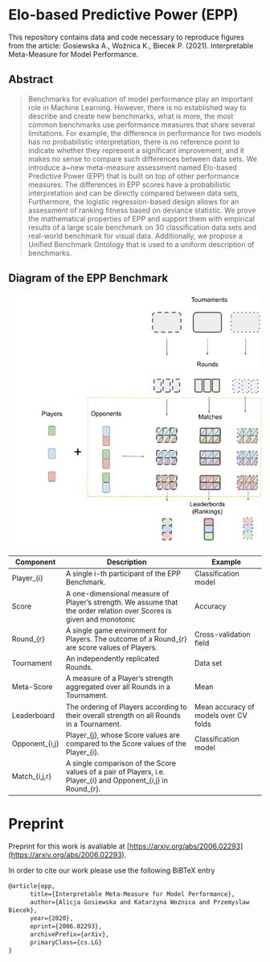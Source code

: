 # Elo-based Predictive Power (EPP)

This repository contains data and code necessary to reproduce figures from the article: Gosiewska A., Woźnica K., Biecek P. (2021). Interpretable Meta-Measure for Model Performance.


## Abstract

> Benchmarks for evaluation of model performance play an important role in Machine Learning. However, there is no established way to describe and create new benchmarks, what is more, the most common benchmarks use performance measures that share several limitations. For example, the difference in performance for two models has no probabilistic interpretation, there is no reference point to indicate whether they represent a significant improvement, and it makes no sense to compare such differences between data sets. We introduce a~new meta-measure assessment named Elo-based Predictive Power (EPP) that is built on top of other performance measures. The differences in EPP scores have a probabilistic interpretation and can be directly compared between data sets, Furthermore, the logistic regression-based design allows for an assessment of ranking fitness based on deviance statistic. We prove the mathematical properties of EPP and support them with empirical results of a large scale benchmark on 30 classification data sets and real-world benchmark for visual data. Additionally, we propose a Unified Benchmark Ontology that is used to a uniform description of benchmarks.

## Diagram of the EPP Benchmark

![](./figures/figure_2_EPP_diagram.png)

|    Component   |                                                       Description                                                      |                Example                |
|--------------|----------------------------------------------------------------------------------------------------------------------|-------------------------------------|
| Player_{i}     | A single i-th participant of the EPP Benchmark.                                                                        | Classification model                  |
| Score          | A one-dimensional measure of Player’s  strength. We assume that the order  relation over Scores is given and monotonic | Accuracy                              |
| Round_{r}      | A single game environment for Players. The  outcome of a Round_{r} are score values of  Players.                       | Cross-validation field                |
| Tournament     | An independently replicated Rounds.                                                                                    | Data set                              |
| Meta-Score     | A measure of a Player’s strength aggregated  over all Rounds in a Tournament.                                          | Mean                                  |
| Leaderboard    | The ordering of Players according to their  overall strength on all Rounds in a Tournament.                            | Mean accuracy of models over CV folds |
| Opponent_{i,j} | Player_{j}, whose Score values are compared to the Score values of the Player_{i}.                                     | Classification model                  |
| Match_{i,j,r}  | A single comparison of the Score values of a pair  of Players, i.e. Player_{i} and Opponent_{i,j} in  Round_{r}.       |                                       |                                 |


# Preprint

Preprint for this work is avaliable at  [https://arxiv.org/abs/2006.02293](https://arxiv.org/abs/2006.02293).

In order to cite our work please use the following BiBTeX entry

```
@article{epp,
      title={Interpretable Meta-Measure for Model Performance}, 
      author={Alicja Gosiewska and Katarzyna Woznica and Przemyslaw Biecek},
      year={2020},
      eprint={2006.02293},
      archivePrefix={arXiv},
      primaryClass={cs.LG}
}
```